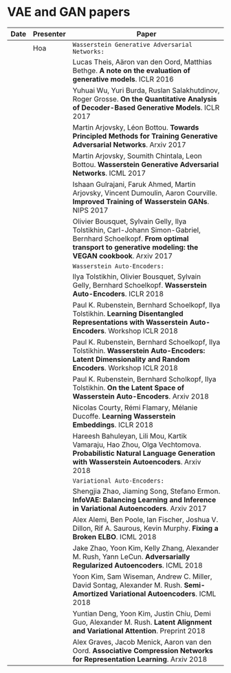 # VAE and GAN papers

| Date | Presenter | Paper |
|-------------|-------------|-----------------|
|  | Hoa | `Wasserstein Generative Adversarial Networks:` |
|  |  | Lucas Theis, Aäron van den Oord, Matthias Bethge. **A note on the evaluation of generative models**. ICLR 2016 |
|  |  | Yuhuai Wu, Yuri Burda, Ruslan Salakhutdinov, Roger Grosse. **On the Quantitative Analysis of Decoder-Based Generative Models**. ICLR 2017 |
|  |  | Martin Arjovsky, Léon Bottou. **Towards Principled Methods for Training Generative Adversarial Networks**. Arxiv 2017 |
|  |  | Martin Arjovsky, Soumith Chintala, Leon Bottou. **Wasserstein Generative Adversarial Networks**. ICML 2017 |
|  |  | Ishaan Gulrajani, Faruk Ahmed, Martin Arjovsky, Vincent Dumoulin, Aaron Courville. **Improved Training of Wasserstein GANs**. NIPS 2017 |
|  |  | Olivier Bousquet, Sylvain Gelly, Ilya Tolstikhin, Carl-Johann Simon-Gabriel, Bernhard Schoelkopf. **From optimal transport to generative modeling: the VEGAN cookbook**. Arxiv 2017 |
|  |  | `Wasserstein Auto-Encoders:` |
|  |  | Ilya Tolstikhin, Olivier Bousquet, Sylvain Gelly, Bernhard Schoelkopf. **Wasserstein Auto-Encoders**. ICLR 2018 |
|  |  | Paul K. Rubenstein, Bernhard Schoelkopf, Ilya Tolstikhin. **Learning Disentangled Representations with Wasserstein Auto-Encoders**. Workshop ICLR 2018 |
|  |  | Paul K. Rubenstein, Bernhard Schoelkopf, Ilya Tolstikhin. **Wasserstein Auto-Encoders: Latent Dimensionality and Random Encoders**. Workshop ICLR 2018 |
|  |  | Paul K. Rubenstein, Bernhard Scholkopf, Ilya Tolstikhin. **On the Latent Space of Wasserstein Auto-Encoders**. Arxiv 2018 |
|  |  | Nicolas Courty, Rémi Flamary, Mélanie Ducoffe. **Learning Wasserstein Embeddings**. ICLR 2018 |
|  |  | Hareesh Bahuleyan, Lili Mou, Kartik Vamaraju, Hao Zhou, Olga Vechtomova. **Probabilistic Natural Language Generation with Wasserstein Autoencoders**. Arxiv 2018 |
|  |  | `Variational Auto-Encoders:` |
|  |  | Shengjia Zhao, Jiaming Song, Stefano Ermon. **InfoVAE: Balancing Learning and Inference in Variational Autoencoders**. Arxiv 2017 |
|  |  | Alex Alemi, Ben Poole, Ian Fischer, Joshua V. Dillon, Rif A. Saurous, Kevin Murphy. **Fixing a Broken ELBO**. ICML 2018 |
|  |  | Jake Zhao, Yoon Kim, Kelly Zhang, Alexander M. Rush, Yann LeCun. **Adversarially Regularized Autoencoders**. ICML 2018 |
|  |  | Yoon Kim, Sam Wiseman, Andrew C. Miller, David Sontag, Alexander M. Rush. **Semi-Amortized Variational Autoencoders**. ICML 2018 |
|  |  | Yuntian Deng, Yoon Kim, Justin Chiu, Demi Guo, Alexander M. Rush. **Latent Alignment and Variational Attention**. Preprint 2018 |
|  |  | Alex Graves, Jacob Menick, Aaron van den Oord. **Associative Compression Networks for Representation Learning**. Arxiv 2018 |

